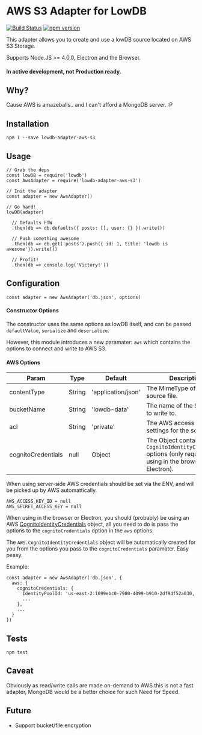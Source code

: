 # AWS S3 Adapter for LowDB

[![Build Status](https://travis-ci.org/nicekiwi/lowdb-adapter-aws-s3.svg?branch=master)](https://travis-ci.org/nicekiwi/lowdb-adapter-aws-s3) [![npm version](https://badge.fury.io/js/lowdb-adapter-aws-s3.svg)](https://badge.fury.io/js/lowdb-adapter-aws-s3)

This adapter allows you to create and use a lowDB source located on AWS S3 Storage. 

Supports Node.JS >= 4.0.0, Electron and the Browser.

#### In active development, not Production ready.

## Why?

Cause AWS is amazeballs.. and I can't afford a MongoDB server. :P

## Installation

`npm i --save lowdb-adapter-aws-s3`

## Usage

```
// Grab the deps
const lowDB = require('lowdb')
const AwsAdapter = require('lowdb-adapter-aws-s3')

// Init the adapter
const adapter = new AwsAdapter()

// Go hard!
lowDB(adapter)

  // Defaults FTW
  .then(db => db.defaults({ posts: [], user: {} }).write())

  // Push something awesome
  .then(db => db.get('posts').push({ id: 1, title: 'lowdb is awesome'}).write())

  // Profit!
  .then(db => console.log('Victory!'))
```

## Configuration

`const adapter = new AwsAdapter('db.json', options)`

#### Constructor Options

The constructor uses the same options as lowDB itself, and can be passed `defaultValue`, `serialize` and `deserialize`.

However, this module introduces a new paramater: `aws` which contains the options to connect and write to AWS S3.

#### AWS Options

| Param | Type | Default | Description | 
| --- | --- | --- | --- |
| contentType | String | 'application/json' | The MimeType of the source file. |
| bucketName | String | 'lowdb-data' | The name of the S3 bucket to write to. |
| acl | String | 'private' | The AWS access control settings for the source file. |
| cognitoCredentials | null | Object | The Object containing `CognitoIdentityCredentials` options (only required when using in the browser or Electron). |

When using server-side AWS credentials should be set via the ENV, and will be picked up by AWS automattically. 

```
AWS_ACCESS_KEY_ID = null
AWS_SECRET_ACCESS_KEY = null
```

When using in the browser or Electron, you should (probably) be using an AWS [CognitoIdentityCredentials](http://docs.aws.amazon.com/AWSJavaScriptSDK/latest/AWS/CognitoIdentityCredentials.html#constructor-property) object, all you need to do is pass the options to the `cognitoCredentials` option in the `aws` options.

The `AWS.CognitoIdentityCredentials` object will be automatically created for you from the options you pass to the `cognitoCredentials` paramater. Easy peasy.

Example:

```
const adapter = new AwsAdapter('db.json', {
  aws: {
    cognitoCredentials: {
      IdentityPoolId: 'us-east-2:1699ebc0-7900-4099-b910-2df94f52a030,
      ...
    },
    ...
  }
})
```

## Tests

`npm test`

## Caveat

Obviously as read/write calls are made on-demand to AWS this is not a fast adapter, MongoDB would be a better choice for such Need for Speed. 

## Future

* Support bucket/file encryption